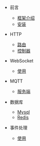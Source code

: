 * 前言
    * [框架介绍](README.md)
    * [安装](install.md)

* HTTP
    * [路由](http/router.md)
    * [控制器](http/controller.md)

* WebSocket
    * [使用](websocket/init.md)

* MQTT
    * [服务端](mqtt/server.md)

* 数据库
    * [Mysql](database/mysql.md)
    * [Redis](database/redis.md)

* 事件处理
    * [使用](listens.md)